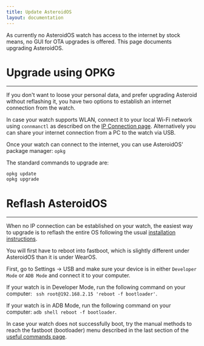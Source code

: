 ```yaml
---
title: Update AsteroidOS
layout: documentation
---
```


As currently no AsteroidOS watch has access to the internet by stock means, no GUI for OTA upgrades is offered. This page documents upgrading AsteroidOS.



# Upgrade using OPKG

*****

If you don't want to loose your personal data, and prefer upgrading Asteroid without reflashing it, you have two options to establish an internet connection from the watch.

In case your watch supports WLAN, connect it to your local Wi-Fi network using <code>connmanctl</code> as described on the [IP Connection page](https://asteroidos.org/wiki/ip-connection/). Alternatively you can share your internet connection from a PC to the watch via USB. 

Once your watch can connect to the internet, you can use AsteroidOS' package manager: `opkg`

The standard commands to upgrade are:

    opkg update
    opkg upgrade



# Reflash AsteroidOS

*****

When no IP connection can be established on your watch, the easiest way to upgrade is to reflash the entire OS following the usual [installation instructions](https://asteroidos.org/install/).

You will first have to reboot into fastboot, which is slightly different under AsteroidOS than it is under WearOS.

First, go to Settings -> USB and make sure your device is in either `Developer Mode` or `ADB Mode` and connect it to your computer.

If your watch is in Developer Mode, run the following command on your computer: ` ssh root@192.168.2.15 'reboot -f bootloader'`.

If your watch is in ADB Mode, run the following command on your computer: `adb shell reboot -f bootloader`.

In case your watch does not successfully boot, try the manual methods to reach the fastboot (bootloader) menu described in the last section of the [useful commands page](https://asteroidos.org/wiki/useful-commands/).
